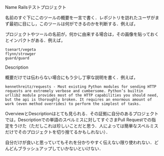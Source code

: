 Name
Railsテストプロジェクト

名前のすぐ下にこのツールの概要を一言で書く．レポジトリを訪れたユーザがまず最初に目にし，このツールは何ができるのかを判断する．例えば，

プロジェクトやツールの名前が，何かに由来する場合は，その画像を貼っておくとインパクトがある．例えば，

    tsenart/vegeta
    flynn/strowger
    guard/guard

Description

概要だけでは伝わらない場合にもう少し丁寧な説明を書く．例えば，

    kennethreitz/requests - Most existing Python modules for sending HTTP requests are extremely verbose and cumbersome. Python’s builtin urllib2 module provides most of the HTTP capabilities you should need, but the api is thoroughly broken. It requires an enormous amount of work (even method overrides) to perform the simplest of tasks.

OverviewとDescriptionはとても見られる．その証拠に自分のあるプロジェクトでは，Descriptionでの単語のスペルミスに対してすぐさまPull Requestでの指定をうけた（ただしこれは珍しいことだと思う．人によっては簡単なスペルミスだけでそのプロジェクトを切り捨てるかもしれない）．

自分だけが良いと思っていてもそれを分かりやすく伝えない限り使われない．どんどんブラッシュアップしていかないといけない．
